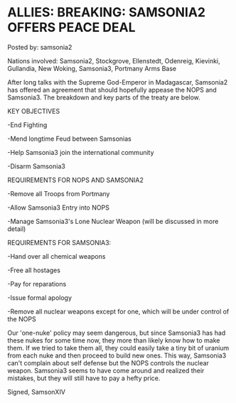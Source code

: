 # ALLIES: BREAKING: SAMSONIA2 OFFERS PEACE DEAL

Posted by: samsonia2

Nations involved: Samsonia2, Stockgrove, Ellenstedt, Odenreig, Kievinki, Gullandia, New Woking, Samsonia3, Portmany Arms Base 

After long talks with the Supreme God-Emperor in Madagascar, Samsonia2 has offered an agreement that should hopefully appease the NOPS and Samsonia3. The breakdown and key parts of the treaty are below.

KEY OBJECTIVES

-End Fighting

-Mend longtime Feud between Samsonias

-Help Samsonia3 join the international community

-Disarm Samsonia3

REQUIREMENTS FOR NOPS AND SAMSONIA2

-Remove all Troops from Portmany

-Allow Samsonia3 Entry into NOPS

-Manage Samsonia3's Lone Nuclear Weapon (will be discussed in more detail)

REQUIREMENTS FOR SAMSONIA3:

-Hand over all chemical weapons

-Free all hostages

-Pay for reparations

-Issue formal apology

-Remove all nuclear weapons except for one, which will be under control of the NOPS

Our 'one-nuke' policy may seem dangerous, but since Samsonia3 has had these nukes for some time now, they more than likely know how to make them. If we tried to take them all, they could easily take a tiny bit of uranium from each nuke and then proceed to build new ones. This way, Samsonia3 can't complain about self defense but the NOPS controls the nuclear weapon. Samsonia3 seems to have come around and realized their mistakes, but they will still have to pay a hefty price.

Signed, SamsonXIV
